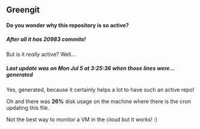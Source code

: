 ## Greengit

#### Do you wonder why this repository is so active?

##### After all it has 20983 commits!

But is it *really* active? Well...

##### Last update was on Mon Jul 5 at 3:25:36 when those lines were... generated

Yes, generated, because it certainly helps a lot to have such an active repo!

Oh and there was **26%** disk usage on the machine
where there is the cron updating this file.

Not the best way to monitor a VM in the cloud but it works! :)
